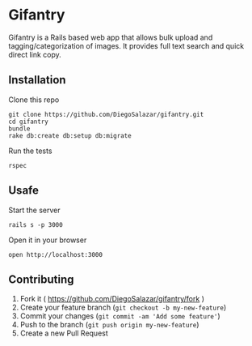 # Gifantry

Gifantry is a Rails based web app that allows bulk upload and tagging/categorization of images. It provides full text search and quick direct link copy.

## Installation

Clone this repo

```
git clone https://github.com/DiegoSalazar/gifantry.git
cd gifantry
bundle
rake db:create db:setup db:migrate
```

Run the tests

```
rspec
```

## Usafe

Start the server

```
rails s -p 3000
```

Open it in your browser

```
open http://localhost:3000
```

## Contributing

1. Fork it ( https://github.com/DiegoSalazar/gifantry/fork )
2. Create your feature branch (`git checkout -b my-new-feature`)
3. Commit your changes (`git commit -am 'Add some feature'`)
4. Push to the branch (`git push origin my-new-feature`)
5. Create a new Pull Request
